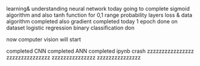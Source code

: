 learning& understanding neural network
today going to complete sigmoid algorithm
and also tanh function for 0,1 range probability layers
loss & data algorithm completed
also gradient completed today
1 epoch done on dataset
logistic regression binary classification don

now computer vision will start

completed CNN
completed ANN
completed ipynb crash
zzzzzzzzzzzzzzzz
zzzzzzzzzzzzzzz
zzzzzzzzzzzzzzz
zzzzzzzzzzzzzzz
